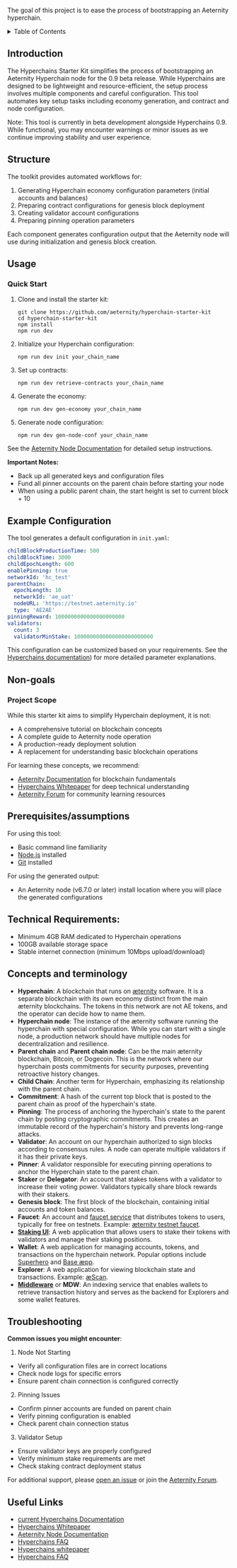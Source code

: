 The goal of this project is to ease the process of bootstrapping an Aeternity hyperchain.

<details>
  <summary>Table of Contents</summary>

- [Introduction](#introduction)
- [Structure](#structure)
- [Usage](#usage)
- [Example Configuration](#example-configuration)
- [Prerequisites/Assumptions](#prerequisitesassumptions)
- [Concepts and Terminology](#concepts-and-terminology)
- [Troubleshooting](#troubleshooting)
- [Project Scope](#project-scope)
- [Useful Links](#useful-links)

</details>

## Introduction
The Hyperchains Starter Kit simplifies the process of bootstrapping an Aeternity Hyperchain node for the 0.9 beta release. While Hyperchains are designed to be lightweight and resource-efficient, the setup process involves multiple components and careful configuration. This tool automates key setup tasks including economy generation, and contract and node configuration.

Note: This tool is currently in beta development alongside Hyperchains 0.9. While functional, you may encounter warnings or minor issues as we continue improving stability and user experience.

## Structure
The toolkit provides automated workflows for:
1. Generating Hyperchain economy configuration parameters (initial accounts and balances)
2. Preparing contract configurations for genesis block deployment
3. Creating validator account configurations
4. Preparing pinning operation parameters

Each component generates configuration output that the Aeternity node will use during initialization and genesis block creation.

## Usage
### Quick Start
1. Clone and install the starter kit:

   ```shell
   git clone https://github.com/aeternity/hyperchain-starter-kit
   cd hyperchain-starter-kit
   npm install
   npm run dev
   ```

2. Initialize your Hyperchain configuration:

   ```shell
   npm run dev init your_chain_name
   ```

3. Set up contracts:

   ```shell
   npm run dev retrieve-contracts your_chain_name
   ```

4. Generate the economy:

   ```shell
   npm run dev gen-economy your_chain_name
   ```

5. Generate node configuration:

   ```shell
   npm run dev gen-node-conf your_chain_name
   ```

See the [Aeternity Node Documentation](https://github.com/aeternity/aeternity/tree/master/docs) for detailed setup instructions.

**Important Notes:**
- Back up all generated keys and configuration files
- Fund all pinner accounts on the parent chain before starting your node
- When using a public parent chain, the start height is set to current block + 10

## Example Configuration
The tool generates a default configuration in `init.yaml`:

```yaml
childBlockProductionTime: 500
childBlockTime: 3000
childEpochLength: 600
enablePinning: true
networkId: 'hc_test'
parentChain:
  epochLength: 10
  networkId: 'ae_uat'
  nodeURL: 'https://testnet.aeternity.io'
  type: 'AE2AE'
pinningReward: 1000000000000000000000
validators:
  count: 3
  validatorMinStake: 1000000000000000000000000
```

This configuration can be customized based on your requirements. See the [Hyperchains documentation](https://github.com/aeternity/aeternity/blob/master/docs/hyperchains.md)) for more detailed parameter explanations.

## Non-goals
### Project Scope
While this starter kit aims to simplify Hyperchain deployment, it is not:
- A comprehensive tutorial on blockchain concepts
- A complete guide to Aeternity node operation
- A production-ready deployment solution
- A replacement for understanding basic blockchain operations

For learning these concepts, we recommend:
- [Aeternity Documentation](https://github.com/aeternity/aeternity/tree/master/docs) for blockchain fundamentals
- [Hyperchains Whitepaper](https://github.com/aeternity/hyperchains-whitepaper) for deep technical understanding
- [Aeternity Forum](https://forum.aeternity.com/) for community learning resources

## Prerequisites/assumptions
For using this tool:
- Basic command line familiarity
- [Node.js](https://nodejs.org/en/download) installed
- [Git](https://git-scm.com/downloads) installed

For using the generated output:
- An Aeternity node (v6.7.0 or later) install location where you will place the generated configurations

## Technical Requirements:
- Minimum 4GB RAM dedicated to Hyperchain operations
- 100GB available storage space
- Stable internet connection (minimum 10Mbps upload/download)

## Concepts and terminology
- **Hyperchain**: A blockchain that runs on [æternity](https://github.com/aeternity/aeternity) software. It is a separate blockchain with its own economy distinct from the main æternity blockchains. The tokens in this network are not AE tokens, and the operator can decide how to name them.
- **Hyperchain node**: The instance of the æternity software running the hyperchain with special configuration. While you can start with a single node, a production network should have multiple nodes for decentralization and resilience.
- **Parent chain** and **Parent chain node**: Can be the main æternity blockchain, Bitcoin, or Dogecoin. This is the network where our hyperchain posts commitments for security purposes, preventing retroactive history changes.
- **Child Chain**: Another term for Hyperchain, emphasizing its relationship with the parent chain.
- **Commitment**: A hash of the current top block that is posted to the parent chain as proof of the hyperchain's state.
- **Pinning**: The process of anchoring the hyperchain's state to the parent chain by posting cryptographic commitments. This creates an immutable record of the hyperchain's history and prevents long-range attacks.
- **Validator**: An account on our hyperchain authorized to sign blocks according to consensus rules. A node can operate multiple validators if it has their private keys.
- **Pinner**: A validator responsible for executing pinning operations to anchor the Hyperchain state to the parent chain.
- **Staker** or **Delegator**: An account that stakes tokens with a validator to increase their voting power. Validators typically share block rewards with their stakers.
- **Genesis block**: The first block of the blockchain, containing initial accounts and token balances.
- **Faucet**: An account and [faucet service](https://github.com/aeternity/aepp-faucet-nodejs) that distributes tokens to users, typically for free on testnets. Example: [æternity testnet faucet](https://faucet.aepps.com/).
- **[Staking UI](https://github.com/aeternity/aepp-hc-ui)**: A web application that allows users to stake their tokens with validators and manage their staking positions.
- **Wallet**: A web application for managing accounts, tokens, and transactions on the hyperchain network. Popular options include [Superhero](https://wallet.superhero.com/) and [Base æpp](https://base.aepps.com/).
- **Explorer**: A web application for viewing blockchain state and transactions. Example: [æScan](https://aescan.io/).
- **[Middleware](https://github.com/aeternity/ae_mdw)** or **MDW**: An indexing service that enables wallets to retrieve transaction history and serves as the backend for Explorers and some wallet features.

## Troubleshooting
**Common issues you might encounter**:

1. Node Not Starting
- Verify all configuration files are in correct locations
- Check node logs for specific errors
- Ensure parent chain connection is configured correctly

2. Pinning Issues
- Confirm pinner accounts are funded on parent chain
- Verify pinning configuration is enabled
- Check parent chain connection status

3. Validator Setup
- Ensure validator keys are properly configured
- Verify minimum stake requirements are met
- Check staking contract deployment status

For additional support, please [open an issue](https://github.com/aeternity/hyperchain-starter-kit/issues) or join the [Aeternity Forum](https://forum.aeternity.com/).

## Useful Links
- [current Hyperchains Documentation](https://github.com/aeternity/aeternity/blob/master/docs/hyperchains.md)
- [Hyperchains Whitepaper](https://github.com/aeternity/hyperchains-whitepaper)
- [Aeternity Node Documentation](https://github.com/aeternity/aeternity/tree/master/docs)
- [Hyperchains FAQ](https://forum.aeternity.com/t/hyperchains-faq/7629)
- [Hyperchains whitepaper](https://forum.aeternity.com/t/hyperchains-whitepaper-is-released/7812)
- [Hyperchains FAQ](https://forum.aeternity.com/t/hyperchains-faq/7629)
